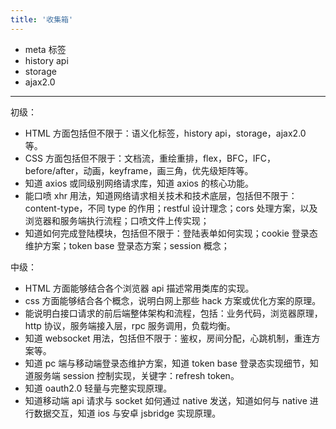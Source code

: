 ```yaml
---
title: '收集箱'
---
```


- meta 标签
- history api
- storage
- ajax2.0

---

初级：

- HTML 方面包括但不限于：语义化标签，history api，storage，ajax2.0 等。
- CSS 方面包括但不限于：文档流，重绘重排，flex，BFC，IFC，before/after，动画，keyframe，画三角，优先级矩阵等。
- 知道 axios 或同级别网络请求库，知道 axios 的核心功能。
- 能口喷 xhr 用法，知道网络请求相关技术和技术底层，包括但不限于：content-type，不同 type 的作用；restful 设计理念；cors 处理方案，以及浏览器和服务端执行流程；口喷文件上传实现；
- 知道如何完成登陆模块，包括但不限于：登陆表单如何实现；cookie 登录态维护方案；token base 登录态方案；session 概念；

中级：

- HTML 方面能够结合各个浏览器 api 描述常用类库的实现。
- css 方面能够结合各个概念，说明白网上那些 hack 方案或优化方案的原理。
- 能说明白接口请求的前后端整体架构和流程，包括：业务代码，浏览器原理，http 协议，服务端接入层，rpc 服务调用，负载均衡。
- 知道 websocket 用法，包括但不限于：鉴权，房间分配，心跳机制，重连方案等。
- 知道 pc 端与移动端登录态维护方案，知道 token base 登录态实现细节，知道服务端 session 控制实现，关键字：refresh token。
- 知道 oauth2.0 轻量与完整实现原理。
- 知道移动端 api 请求与 socket 如何通过 native 发送，知道如何与 native 进行数据交互，知道 ios 与安卓 jsbridge 实现原理。